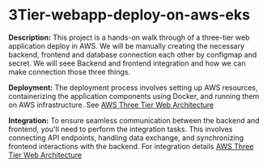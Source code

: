 # 3Tier-webapp-deploy-on-aws-eks
<b>Description:</b>
This project is a hands-on walk through of a three-tier web application deploy in AWS. We will be manually creating the necessary backend, frontend and database connection each other by configmap and secret. We will seee Backend and frontend integration and how we can make connection those three things. 

<b>Deployment:</b>
The deployment process involves setting up AWS resources, containerizing the application components using Docker, and running them on AWS infrastructure. See [AWS Three Tier Web Architecture](https://catalog.us-east-1.prod.workshops.aws/workshops/85cd2bb2-7f79-4e96-bdee-8078e469752a/en-US)

<b>Integration:</b>
To ensure seamless communication between the backend and frontend, you'll need to perform the integration tasks. This involves connecting API endpoints, handling data exchange, and synchronizing frontend interactions with the backend. For integration details [AWS Three Tier Web Architecture](https://catalog.us-east-1.prod.workshops.aws/workshops/85cd2bb2-7f79-4e96-bdee-8078e469752a/en-US)